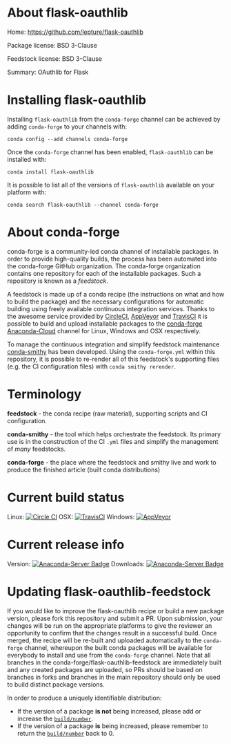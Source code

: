 About flask-oauthlib
====================

Home: https://github.com/lepture/flask-oauthlib

Package license: BSD 3-Clause

Feedstock license: BSD 3-Clause

Summary: OAuthlib for Flask



Installing flask-oauthlib
=========================

Installing `flask-oauthlib` from the `conda-forge` channel can be achieved by adding `conda-forge` to your channels with:

```
conda config --add channels conda-forge
```

Once the `conda-forge` channel has been enabled, `flask-oauthlib` can be installed with:

```
conda install flask-oauthlib
```

It is possible to list all of the versions of `flask-oauthlib` available on your platform with:

```
conda search flask-oauthlib --channel conda-forge
```


About conda-forge
=================

conda-forge is a community-led conda channel of installable packages.
In order to provide high-quality builds, the process has been automated into the
conda-forge GitHub organization. The conda-forge organization contains one repository
for each of the installable packages. Such a repository is known as a *feedstock*.

A feedstock is made up of a conda recipe (the instructions on what and how to build
the package) and the necessary configurations for automatic building using freely
available continuous integration services. Thanks to the awesome service provided by
[CircleCI](https://circleci.com/), [AppVeyor](http://www.appveyor.com/)
and [TravisCI](https://travis-ci.org/) it is possible to build and upload installable
packages to the [conda-forge](https://anaconda.org/conda-forge)
[Anaconda-Cloud](http://docs.anaconda.org/) channel for Linux, Windows and OSX respectively.

To manage the continuous integration and simplify feedstock maintenance
[conda-smithy](http://github.com/conda-forge/conda-smithy) has been developed.
Using the ``conda-forge.yml`` within this repository, it is possible to re-render all of
this feedstock's supporting files (e.g. the CI configuration files) with ``conda smithy rerender``.


Terminology
===========

**feedstock** - the conda recipe (raw material), supporting scripts and CI configuration.

**conda-smithy** - the tool which helps orchestrate the feedstock.
                   Its primary use is in the construction of the CI ``.yml`` files
                   and simplify the management of *many* feedstocks.

**conda-forge** - the place where the feedstock and smithy live and work to
                  produce the finished article (built conda distributions)

Current build status
====================

Linux: [![Circle CI](https://circleci.com/gh/conda-forge/flask-oauthlib-feedstock.svg?style=shield)](https://circleci.com/gh/conda-forge/flask-oauthlib-feedstock)
OSX: [![TravisCI](https://travis-ci.org/conda-forge/flask-oauthlib-feedstock.svg?branch=master)](https://travis-ci.org/conda-forge/flask-oauthlib-feedstock)
Windows: [![AppVeyor](https://ci.appveyor.com/api/projects/status/github/conda-forge/flask-oauthlib-feedstock?svg=True)](https://ci.appveyor.com/project/conda-forge/flask-oauthlib-feedstock/branch/master)

Current release info
====================
Version: [![Anaconda-Server Badge](https://anaconda.org/conda-forge/flask-oauthlib/badges/version.svg)](https://anaconda.org/conda-forge/flask-oauthlib)
Downloads: [![Anaconda-Server Badge](https://anaconda.org/conda-forge/flask-oauthlib/badges/downloads.svg)](https://anaconda.org/conda-forge/flask-oauthlib)


Updating flask-oauthlib-feedstock
=================================

If you would like to improve the flask-oauthlib recipe or build a new
package version, please fork this repository and submit a PR. Upon submission,
your changes will be run on the appropriate platforms to give the reviewer an
opportunity to confirm that the changes result in a successful build. Once
merged, the recipe will be re-built and uploaded automatically to the
`conda-forge` channel, whereupon the built conda packages will be available for
everybody to install and use from the `conda-forge` channel.
Note that all branches in the conda-forge/flask-oauthlib-feedstock are
immediately built and any created packages are uploaded, so PRs should be based
on branches in forks and branches in the main repository should only be used to
build distinct package versions.

In order to produce a uniquely identifiable distribution:
 * If the version of a package **is not** being increased, please add or increase
   the [``build/number``](http://conda.pydata.org/docs/building/meta-yaml.html#build-number-and-string).
 * If the version of a package **is** being increased, please remember to return
   the [``build/number``](http://conda.pydata.org/docs/building/meta-yaml.html#build-number-and-string)
   back to 0.
